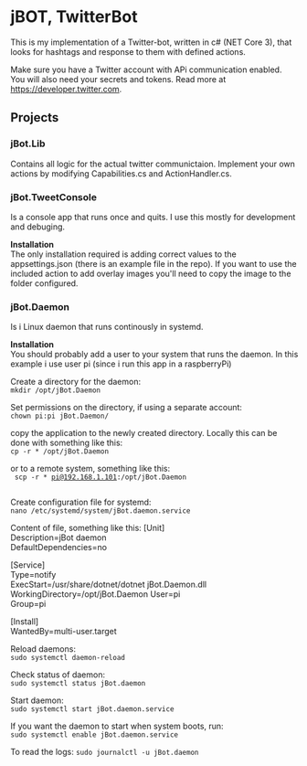 ﻿# jBOT, TwitterBot
This is my implementation of a Twitter-bot, written in c# (NET Core 3), that looks for hashtags and response to them with defined actions.
  
Make sure you have a Twitter account with APi communication enabled. You will also need your secrets and tokens. Read more at https://developer.twitter.com. 
  
## Projects   
### jBot.Lib  
Contains all logic for the actual twitter communictaion. Implement your own actions by modifying Capabilities.cs and ActionHandler.cs.

### jBot.TweetConsole
Is a console app that runs once and quits. I use this mostly for development and debuging.

**Installation**  
The only installation required is adding correct values to the appsettings.json (there is an example file in the repo). If you want to use the included action to add overlay images you'll need to copy the image to the folder configured.

### jBot.Daemon
Is i Linux daemon that runs continously in systemd.

**Installation**    
You should probably add a user to your system that runs the daemon. In this example i use user pi (since i run this app in a raspberryPi)  
  
Create a directory for the daemon:  
<code>mkdir /opt/jBot.Daemon</code>
  
Set permissions on the directory, if using a separate account:  
<code>chown pi:pi jBot.Daemon/</code>
  
copy the application to the newly created directory. Locally this can be done with something like this:  
<code>cp -r * /opt/jBot.Daemon</code>
  
or to a remote system, something like this:  
<code>
scp -r * pi@192.168.1.101:/opt/jBot.Daemon  
</code>
  
Create configuration file for systemd:  
<code>nano /etc/systemd/system/jBot.daemon.service</code>

Content of file, something like this:
[Unit]  
Description=jBot daemon  
DefaultDependencies=no  
   
[Service]  
Type=notify  
ExecStart=/usr/share/dotnet/dotnet jBot.Daemon.dll  
WorkingDirectory=/opt/jBot.Daemon
User=pi  
Group=pi    
   
[Install]  
WantedBy=multi-user.target  
    
Reload daemons:  
<code>sudo systemctl daemon-reload</code>

Check status of daemon:  
<code>sudo systemctl status jBot.daemon</code>

Start daemon:  
<code>sudo systemctl start jBot.daemon.service</code>

If you want the daemon to start when system boots, run:  
<code>sudo systemctl enable jBot.daemon.service</code>
  
To read the logs:
<code>sudo journalctl -u jBot.daemon</code>
